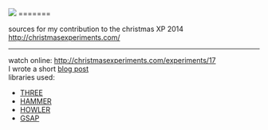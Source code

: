 
<img src="https://github.com/nicoptere/harriet/blob/master/cover.jpg">
=======

sources for my contribution to the christmas XP 2014<br>
http://christmasexperiments.com/<br>
<hr>
watch online: <a href="http://christmasexperiments.com/experiments/17">http://christmasexperiments.com/experiments/17</a>
<br>
I wrote a short <a href="http://barradeau.com/blog/?p=428">blog post</a>
<br>
libraries used:<br>
<ul>
<li><a href="https://github.com/mrdoob/three.js/">THREE</a></li>
<li><a href="https://github.com/hammerjs/hammer.js">HAMMER</a></li>
<li><a href="https://github.com/goldfire/howler.js">HOWLER</a></li>
<li><a href="https://github.com/greensock/GreenSock-JS">GSAP</a></li>
</ul>
